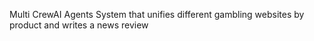 Multi CrewAI Agents System that unifies different gambling websites by product and writes a news review
